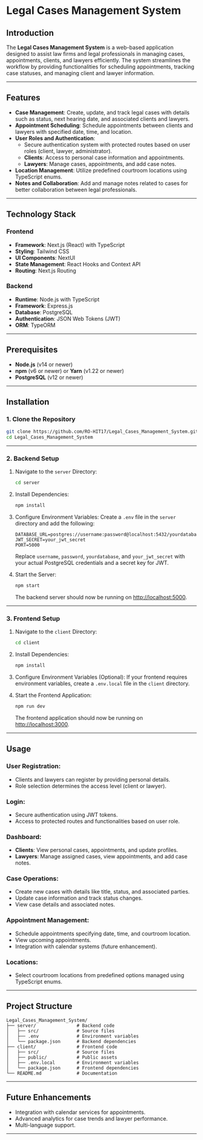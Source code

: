 # Legal Cases Management System

## Introduction

The **Legal Cases Management System** is a web-based application designed to assist law firms and legal professionals in managing cases, appointments, clients, and lawyers efficiently. The system streamlines the workflow by providing functionalities for scheduling appointments, tracking case statuses, and managing client and lawyer information.

---

## Features

- **Case Management**: Create, update, and track legal cases with details such as status, next hearing date, and associated clients and lawyers.
- **Appointment Scheduling**: Schedule appointments between clients and lawyers with specified date, time, and location.
- **User Roles and Authentication**:
  - Secure authentication system with protected routes based on user roles (client, lawyer, administrator).
  - **Clients**: Access to personal case information and appointments.
  - **Lawyers**: Manage cases, appointments, and add case notes.
- **Location Management**: Utilize predefined courtroom locations using TypeScript enums.
- **Notes and Collaboration**: Add and manage notes related to cases for better collaboration between legal professionals.

---

## Technology Stack

### Frontend

- **Framework**: Next.js (React) with TypeScript
- **Styling**: Tailwind CSS
- **UI Components**: NextUI
- **State Management**: React Hooks and Context API
- **Routing**: Next.js Routing

### Backend

- **Runtime**: Node.js with TypeScript
- **Framework**: Express.js
- **Database**: PostgreSQL
- **Authentication**: JSON Web Tokens (JWT)
- **ORM**: TypeORM

---

## Prerequisites

- **Node.js** (v14 or newer)
- **npm** (v6 or newer) or **Yarn** (v1.22 or newer)
- **PostgreSQL** (v12 or newer)

---

## Installation

### 1. Clone the Repository

```bash
git clone https://github.com/RO-HIT17/Legal_Cases_Management_System.git
cd Legal_Cases_Management_System
```

---

### 2. Backend Setup

1. Navigate to the `server` Directory:
   ```bash
   cd server
   ```

2. Install Dependencies:
   ```bash
   npm install
   ```

3. Configure Environment Variables:
   Create a `.env` file in the `server` directory and add the following:
   ```env
   DATABASE_URL=postgres://username:password@localhost:5432/yourdatabase
   JWT_SECRET=your_jwt_secret
   PORT=5000
   ```

   Replace `username`, `password`, `yourdatabase`, and `your_jwt_secret` with your actual PostgreSQL credentials and a secret key for JWT.


4. Start the Server:
   ```bash
   npm start
   ```
   The backend server should now be running on [http://localhost:5000](http://localhost:5000).

---

### 3. Frontend Setup

1. Navigate to the `client` Directory:
   ```bash
   cd client
   ```

2. Install Dependencies:
   ```bash
   npm install
   ```

3. Configure Environment Variables (Optional):
   If your frontend requires environment variables, create a `.env.local` file in the `client` directory.

4. Start the Frontend Application:
   ```bash
   npm run dev
   ```
   The frontend application should now be running on [http://localhost:3000](http://localhost:3000).

---

## Usage

### User Registration:
- Clients and lawyers can register by providing personal details.
- Role selection determines the access level (client or lawyer).

### Login:
- Secure authentication using JWT tokens.
- Access to protected routes and functionalities based on user role.

### Dashboard:
- **Clients**: View personal cases, appointments, and update profiles.
- **Lawyers**: Manage assigned cases, view appointments, and add case notes.

### Case Operations:
- Create new cases with details like title, status, and associated parties.
- Update case information and track status changes.
- View case details and associated notes.

### Appointment Management:
- Schedule appointments specifying date, time, and courtroom location.
- View upcoming appointments.
- Integration with calendar systems (future enhancement).

### Locations:
- Select courtroom locations from predefined options managed using TypeScript enums.

---

## Project Structure

```
Legal_Cases_Management_System/
├── server/               # Backend code
│   ├── src/              # Source files
│   ├── .env              # Environment variables
│   └── package.json      # Backend dependencies
├── client/               # Frontend code
│   ├── src/              # Source files
│   ├── public/           # Public assets
│   ├── .env.local        # Environment variables
│   └── package.json      # Frontend dependencies
└── README.md             # Documentation
```

---

## Future Enhancements

- Integration with calendar services for appointments.
- Advanced analytics for case trends and lawyer performance.
- Multi-language support.

---